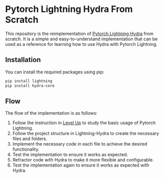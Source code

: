 # Pytorch Lightning Hydra From Scratch
This repository is the reimplementation of [Pytorch Lightning Hydra](https://pytorch-lightning.readthedocs.io/en/stable/hydra.html) from scratch. It is a simple and easy-to-understand implementation that can be used as a reference for learning how to use Hydra with Pytorch Lightning.

## Installation
You can install the required packages using pip:
```bash
pip install lightning
pip install hydra-core
```

## Flow
The flow of the implementation is as follows:
1. Follow the instruction in [Level Up](https://lightning.ai/docs/pytorch/stable/) to study the basic usage of Pytorch Lightning.
2. Follow the project structure in Lightning-Hydra to create the necessary files and folders.
3. Implement the necessary code in each file to achieve the desired functionality.
4. Test the implementation to ensure it works as expected.
5. Refractor code with Hydra to make it more flexible and configurable.
6. Test the implementation again to ensure it works as expected with Hydra.